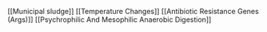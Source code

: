 [[Municipal sludge]]
[[Temperature Changes]]
[[Antibiotic Resistance Genes (Args)]]
[[Psychrophilic And Mesophilic Anaerobic Digestion]]
